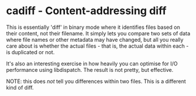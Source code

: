 cadiff - Content-addressing diff
======

This is essentially 'diff' in binary mode where it identifies files based on their content, not their filename.  It simply lets you compare two sets of data where file names or other metadata may have changed, but all you really care about is whether the actual files - that is, the actual data within each - is duplicated or not.

It's also an interesting exercise in how heavily you can optimise for I/O performance using libdispatch.  The result is not pretty, but effective.

NOTE: this does *not* tell you differences within two files.  This is a different kind of diff.
